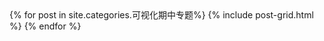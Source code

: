 
<div class="tiles">
{% for post in site.categories.可视化期中专题%}
  {% include post-grid.html %}
{% endfor %}
</div>
